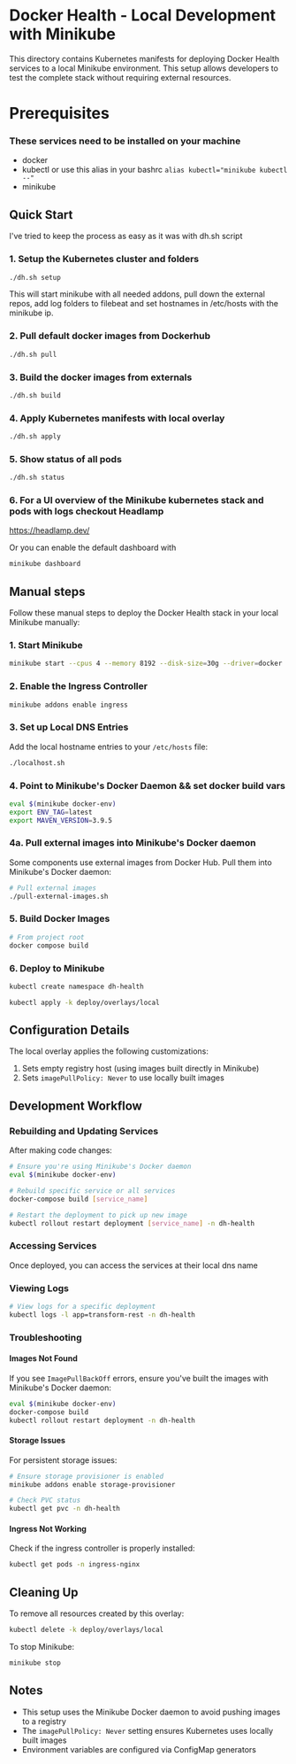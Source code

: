 # Docker Health - Local Development with Minikube

This directory contains Kubernetes manifests for deploying Docker Health services to a local Minikube environment. This setup allows developers to test the complete stack without requiring external resources.

# Prerequisites

### These services need to be installed on your machine
 - docker
 - kubectl or use this alias in your bashrc `alias kubectl="minikube kubectl --"`
 - minikube

## Quick Start

I've tried to keep the process as easy as it was with dh.sh script

### 1. Setup the Kubernetes cluster and folders

```bash
./dh.sh setup
```
This will start minikube with all needed addons, pull down the external repos, add log folders to filebeat and set hostnames in /etc/hosts with the minikube ip.

### 2. Pull default docker images from Dockerhub

```bash
./dh.sh pull
```

### 3. Build the docker images from externals

```bash
./dh.sh build
```

### 4. Apply Kubernetes manifests with local overlay

```bash
./dh.sh apply
```

### 5. Show status of all pods

```bash
./dh.sh status
```

### 6. For a UI overview of the Minikube kubernetes stack and pods with logs checkout Headlamp

https://headlamp.dev/

Or you can enable the default dashboard with

```bash
minikube dashboard
```

## Manual steps

Follow these manual steps to deploy the Docker Health stack in your local Minikube manually:

### 1. Start Minikube

```bash
minikube start --cpus 4 --memory 8192 --disk-size=30g --driver=docker
```

### 2. Enable the Ingress Controller

```bash
minikube addons enable ingress
```

### 3. Set up Local DNS Entries

Add the local hostname entries to your `/etc/hosts` file:

```bash
./localhost.sh
```


### 4. Point to Minikube's Docker Daemon && set docker build vars

```bash
eval $(minikube docker-env)
export ENV_TAG=latest
export MAVEN_VERSION=3.9.5
```

### 4a. Pull external images into Minikube's Docker daemon

Some components use external images from Docker Hub. Pull them into Minikube's Docker daemon:

```bash
# Pull external images
./pull-external-images.sh
```

### 5. Build Docker Images

```bash
# From project root
docker compose build
```

### 6. Deploy to Minikube

```bash
kubectl create namespace dh-health
```

```bash
kubectl apply -k deploy/overlays/local
```

## Configuration Details

The local overlay applies the following customizations:

1. Sets empty registry host (using images built directly in Minikube)
2. Sets `imagePullPolicy: Never` to use locally built images

## Development Workflow

### Rebuilding and Updating Services

After making code changes:

```bash
# Ensure you're using Minikube's Docker daemon
eval $(minikube docker-env)

# Rebuild specific service or all services
docker-compose build [service_name]

# Restart the deployment to pick up new image
kubectl rollout restart deployment [service_name] -n dh-health
```

### Accessing Services

Once deployed, you can access the services at their local dns name

### Viewing Logs

```bash
# View logs for a specific deployment
kubectl logs -l app=transform-rest -n dh-health
```

### Troubleshooting

#### Images Not Found
If you see `ImagePullBackOff` errors, ensure you've built the images with Minikube's Docker daemon:

```bash
eval $(minikube docker-env)
docker-compose build
kubectl rollout restart deployment -n dh-health
```

#### Storage Issues
For persistent storage issues:

```bash
# Ensure storage provisioner is enabled
minikube addons enable storage-provisioner

# Check PVC status
kubectl get pvc -n dh-health
```

#### Ingress Not Working
Check if the ingress controller is properly installed:

```bash
kubectl get pods -n ingress-nginx
```

## Cleaning Up

To remove all resources created by this overlay:

```bash
kubectl delete -k deploy/overlays/local
```

To stop Minikube:

```bash
minikube stop
```

## Notes

- This setup uses the Minikube Docker daemon to avoid pushing images to a registry
- The `imagePullPolicy: Never` setting ensures Kubernetes uses locally built images
- Environment variables are configured via ConfigMap generators